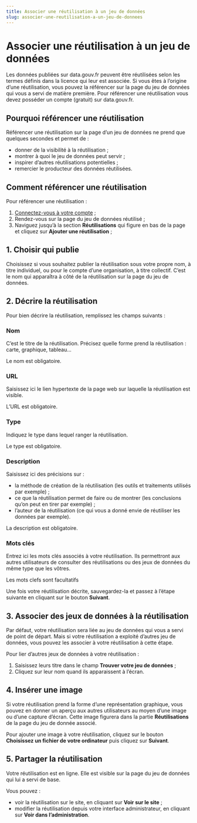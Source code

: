 ```yaml
---
title: Associer une réutilisation à un jeu de données
slug: associer-une-reutilisation-a-un-jeu-de-donnees
---
```


# Associer une réutilisation à un jeu de données

Les données publiées sur data.gouv.fr peuvent être réutilisées selon les termes définis dans la licence qui leur est associée. Si vous êtes à l’origine d’une réutilisation, vous pouvez la référencer sur la page du jeu de données qui vous a servi de matière première. Pour référencer une réutilisation vous devez posséder un compte (gratuit) sur data.gouv.fr.

## Pourquoi référencer une réutilisation

Référencer une réutilisation sur la page d’un jeu de données ne prend que quelques secondes et permet de :

- donner de la visibilité à la réutilisation ;
- montrer à quoi le jeu de données peut servir ;
- inspirer d’autres réutilisations potentielles ;
- remercier le producteur des données réutilisées.

## Comment référencer une réutilisation

Pour référencer une réutilisation :

1. [Connectez-vous à votre compte](https://www.data.gouv.fr/fr/login) ;
2. Rendez-vous sur la page du jeu de données réutilisé ;
3. Naviguez jusqu’à la section **Réutilisations** qui figure en bas de la page et cliquez sur **Ajouter une réutilisation** ;

## 1\. Choisir qui publie

Choisissez si vous souhaitez publier la réutilisation sous votre propre nom, à titre individuel, ou pour le compte d’une organisation, à titre collectif. C’est le nom qui apparaîtra à côté de la réutilisation sur la page du jeu de données.

## 2\. Décrire la réutilisation

Pour bien décrire la réutilisation, remplissez les champs suivants :

### Nom

C’est le titre de la réutilisation. Précisez quelle forme prend la réutilisation : carte, graphique, tableau...

Le nom est obligatoire.

### URL

Saisissez ici le lien hypertexte de la page web sur laquelle la réutilisation est visible.

L’URL est obligatoire.

### Type

Indiquez le type dans lequel ranger la réutilisation.

Le type est obligatoire.

### Description

Saisissez ici des précisions sur :

- la méthode de création de la réutilisation (les outils et traitements utilisés par exemple) ;
- ce que la réutilisation permet de faire ou de montrer (les conclusions qu’on peut en tirer par exemple) ;
- l’auteur de la réutilisation (ce qui vous a donné envie de réutiliser les données par exemple).

La description est obligatoire.

### Mots clés

Entrez ici les mots clés associés à votre réutilisation. Ils permettront aux autres utilisateurs de consulter des réutilisations ou des jeux de données du même type que les vôtres.

Les mots clefs sont facultatifs

Une fois votre réutilisation décrite, sauvegardez-la et passez à l’étape suivante en cliquant sur le bouton **Suivant**.

## 3\. Associer des jeux de données à la réutilisation

Par défaut, votre réutilisation sera liée au jeu de données qui vous a servi de point de départ. Mais si votre réutilisation a exploité d’autres jeu de données, vous pouvez les associer à votre réutilisation à cette étape.

Pour lier d’autres jeux de données à votre réutilisation :

1. Saisissez leurs titre dans le champ **Trouver votre jeu de données** ;
2. Cliquez sur leur nom quand ils apparaissent à l’écran.

## 4\. Insérer une image

Si votre réutilisation prend la forme d’une représentation graphique, vous pouvez en donner un aperçu aux autres utilisateurs au moyen d’une image ou d’une capture d’écran. Cette image figurera dans la partie **Réutilisations** de la page du jeu de donnée associé.

Pour ajouter une image à votre réutilisation, cliquez sur le bouton **Choisissez un fichier de votre ordinateur** puis cliquez sur **Suivant**.

## 5\. Partager la réutilisation

Votre réutilisation est en ligne. Elle est visible sur la page du jeu de données qui lui a servi de base.

Vous pouvez :

- voir la réutilisation sur le site, en cliquant sur **Voir sur le site** ;
- modifier la réutilisation depuis votre interface administrateur, en cliquant sur **Voir dans l’administration**.
